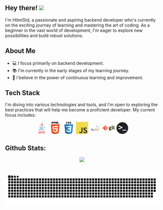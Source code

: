 
## Hey there! <img src="https://raw.githubusercontent.com/verma-anushka/verma-anushka/master/gifs/wave.gif" width="30px">
I'm HilmiStd, a passionate and aspiring backend developer who's currently on the exciting journey of learning and mastering the art of coding. As a beginner in the vast world of development, I'm eager to explore new possibilities and build robust solutions.

## About Me

- 💻 I focus primarily on backend development.
- 📚 I'm currently in the early stages of my learning journey.
- 🌱 I believe in the power of continuous learning and improvement.

## Tech Stack

I'm diving into various technologies and tools, and I'm open to exploring the best practices that will help me become a proficient developer. My current focus includes:

<p align="center">
  <div align="center">
  <code><img height="40" src="https://raw.githubusercontent.com/devicons/devicon/master/icons/java/java-original-wordmark.svg"></code> <code><img height="40" src="https://raw.githubusercontent.com/github/explore/80688e429a7d4ef2fca1e82350fe8e3517d3494d/topics/html/html.png"></code> <code><img height="40" src="https://raw.githubusercontent.com/github/explore/80688e429a7d4ef2fca1e82350fe8e3517d3494d/topics/css/css.png"></code>  <code><img height="40" src="https://raw.githubusercontent.com/github/explore/80688e429a7d4ef2fca1e82350fe8e3517d3494d/topics/javascript/javascript.png"></code> <code><img height="40" src="https://raw.githubusercontent.com/github/explore/80688e429a7d4ef2fca1e82350fe8e3517d3494d/topics/mysql/mysql.png"></code> <code><img height="40" src="https://raw.githubusercontent.com/github/explore/80688e429a7d4ef2fca1e82350fe8e3517d3494d/topics/git/git.png"></code> <code><img height="40" src="https://raw.githubusercontent.com/github/explore/80688e429a7d4ef2fca1e82350fe8e3517d3494d/topics/terminal/terminal.png"></code>
  </div>
</p>

## Github Stats:
<p align="center">
  <img src="https://github-readme-stats.vercel.app/api?username=HilmiStd&hide=stars&show_icons=true&theme=dracula&line_height=32">
</p>
<br>
<div align="center">
  <img  src="https://github.com/1999AZZAR/1999AZZAR/blob/main/resources/img/grid-snake.svg"
       alt="snake" /></a>
</div>
